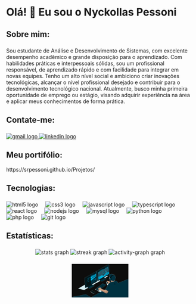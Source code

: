 <h1 align="left">Olá! 👋 Eu sou o Nyckollas Pessoni</h1>

###

<h2 align="left">Sobre mim:</h2>

###

<p align="left">Sou estudante de Análise e Desenvolvimento de Sistemas, com excelente desempenho acadêmico e grande disposição para o aprendizado. Com habilidades práticas e interpessoais sólidas, sou um profissional responsável, de aprendizado rápido e com facilidade para integrar em novas equipes. Tenho um alto nível social e ambiciono criar inovações tecnológicas, alcançar o nível profissional desejado e contribuir para o desenvolvimento tecnológico nacional. Atualmente, busco minha primeira oportunidade de emprego ou estágio, visando adquirir experiência na área e aplicar meus conhecimentos de forma prática.</p>

###

<h2 align="left">Contate-me:</h2>

###

<div align="left">
  <a href="mailto:nyckollas.estagio@gmail.com?subject=Contata%C3%A7%C3%A3o" target="_blank">
    <img src="https://raw.githubusercontent.com/maurodesouza/profile-readme-generator/master/src/assets/icons/social/gmail/default.svg" width="52" height="40" alt="gmail logo"  />
  </a>
  <a href="https://www.linkedin.com/in/nyckollas-pessoni-oliveira/" target="_blank">
    <img src="https://raw.githubusercontent.com/maurodesouza/profile-readme-generator/master/src/assets/icons/social/linkedin/default.svg" width="52" height="40" alt="linkedin logo"  />
  </a>
</div>

###

###
<h2 align="left">Meu portifólio:</h2>

<div align="left">
  <a>https://srpessoni.github.io/Projetos/</a>
</div>

<h2 align="left">Tecnologias:</h2>

###

<div align="left">
  <img src="https://cdn.jsdelivr.net/gh/devicons/devicon/icons/html5/html5-original.svg" height="30" alt="html5 logo"  />
  <img width="12" />
  <img src="https://cdn.jsdelivr.net/gh/devicons/devicon/icons/css3/css3-original.svg" height="30" alt="css3 logo"  />
  <img width="12" />
  <img src="https://cdn.jsdelivr.net/gh/devicons/devicon/icons/javascript/javascript-original.svg" height="30" alt="javascript logo"  />
  <img width="12" />
  <img src="https://cdn.jsdelivr.net/gh/devicons/devicon/icons/typescript/typescript-original.svg" height="30" alt="typescript logo"  />
  <img width="12" />
  <img src="https://cdn.jsdelivr.net/gh/devicons/devicon/icons/react/react-original.svg" height="30" alt="react logo"  />
  <img width="12" />
  <img src="https://cdn.jsdelivr.net/gh/devicons/devicon/icons/nodejs/nodejs-original.svg" height="30" alt="nodejs logo"  />
  <img width="12" />
  <img src="https://cdn.jsdelivr.net/gh/devicons/devicon/icons/mysql/mysql-original.svg" height="30" alt="mysql logo"  />
  <img width="12" />
  <img src="https://cdn.jsdelivr.net/gh/devicons/devicon/icons/python/python-original.svg" height="30" alt="python logo"  />
  <img width="12" />
  <img src="https://skillicons.dev/icons?i=php" height="30" alt="php logo"  />
  <img width="12" />
  <img src="https://cdn.jsdelivr.net/gh/devicons/devicon/icons/git/git-original.svg" height="30" alt="git logo"  />
</div>

###

<h2 align="left">Estatísticas:</h2>

###





<div align="center">
  <img src="https://github-readme-stats.vercel.app/api?username=SrPessoni&hide_title=false&hide_rank=false&show_icons=true&include_all_commits=true&count_private=true&disable_animations=false&theme=dracula&locale=en&hide_border=false&order=1" height="150" alt="stats graph"  />
  <img src="https://streak-stats.demolab.com?user=SrPessoni&locale=en&mode=daily&theme=dracula&hide_border=false&border_radius=5&order=3" height="150" alt="streak graph"  />
  <img src="https://github-readme-activity-graph.vercel.app/graph?username=SrPessoni&radius=16&theme=react&area=true&order=5" height="300" alt="activity-graph graph"  />
</div>

###

<div align="center">
  <img height="90" src="https://raw.githubusercontent.com/Potential17/Potential17/master/user%20(2).gif"  />
</div>

###
